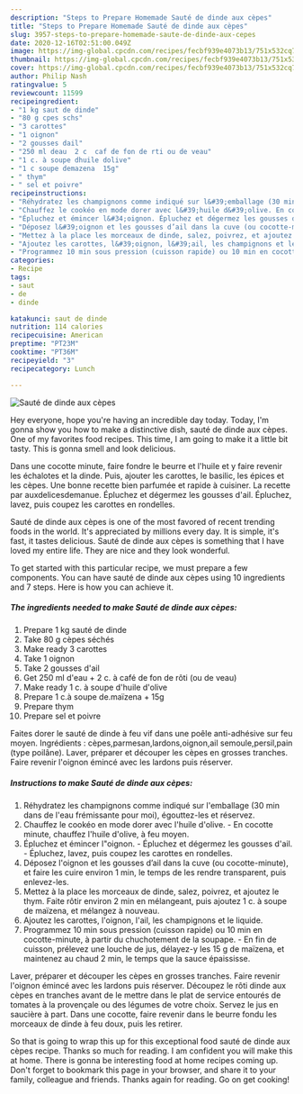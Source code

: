 ```yaml
---
description: "Steps to Prepare Homemade Sauté de dinde aux cèpes"
title: "Steps to Prepare Homemade Sauté de dinde aux cèpes"
slug: 3957-steps-to-prepare-homemade-saute-de-dinde-aux-cepes
date: 2020-12-16T02:51:00.049Z
image: https://img-global.cpcdn.com/recipes/fecbf939e4073b13/751x532cq70/saute-de-dinde-aux-cepes-photo-principale-de-la-recette.jpg
thumbnail: https://img-global.cpcdn.com/recipes/fecbf939e4073b13/751x532cq70/saute-de-dinde-aux-cepes-photo-principale-de-la-recette.jpg
cover: https://img-global.cpcdn.com/recipes/fecbf939e4073b13/751x532cq70/saute-de-dinde-aux-cepes-photo-principale-de-la-recette.jpg
author: Philip Nash
ratingvalue: 5
reviewcount: 11599
recipeingredient:
- "1 kg saut de dinde"
- "80 g cpes schs"
- "3 carottes"
- "1 oignon"
- "2 gousses dail"
- "250 ml deau  2 c  caf de fon de rti ou de veau"
- "1 c. à soupe dhuile dolive"
- "1 c soupe demazena  15g"
- " thym"
- " sel et poivre"
recipeinstructions:
- "Réhydratez les champignons comme indiqué sur l&#39;emballage (30 min dans de l&#39;eau frémissante pour moi), égouttez-les et réservez."
- "Chauffez le cookéo en mode dorer avec l&#39;huile d&#39;olive. En cocotte minute, chauffez l&#39;huile d&#39;olive, à feu moyen."
- "Épluchez et émincer l&#34;oignon. Épluchez et dégermez les gousses d&#39;ail. Épluchez, lavez, puis coupez les carottes en rondelles."
- "Déposez l&#39;oignon et les gousses d’ail dans la cuve (ou cocotte-minute), et faire les cuire environ 1 min, le temps de les rendre transparent, puis enlevez-les."
- "Mettez à la place les morceaux de dinde, salez, poivrez, et ajoutez le thym. Faite rôtir environ 2 min en mélangeant, puis ajoutez 1 c. à soupe de maïzena, et mélangez à nouveau."
- "Ajoutez les carottes, l&#39;oignon, l&#39;ail, les champignons et le liquide."
- "Programmez 10 min sous pression (cuisson rapide) ou 10 min en cocotte-minute, à partir du chuchotement de la soupape. En fin de cuisson, prélevez une louche de jus, délayez-y les 15 g de maïzena, et maintenez au chaud 2 min, le temps que la sauce épaississe."
categories:
- Recipe
tags:
- saut
- de
- dinde

katakunci: saut de dinde 
nutrition: 114 calories
recipecuisine: American
preptime: "PT23M"
cooktime: "PT36M"
recipeyield: "3"
recipecategory: Lunch

---
```



![Sauté de dinde aux cèpes](https://img-global.cpcdn.com/recipes/fecbf939e4073b13/751x532cq70/saute-de-dinde-aux-cepes-photo-principale-de-la-recette.jpg)

Hey everyone, hope you're having an incredible day today. Today, I'm gonna show you how to make a distinctive dish, sauté de dinde aux cèpes. One of my favorites food recipes. This time, I am going to make it a little bit tasty. This is gonna smell and look delicious.

Dans une cocotte minute, faire fondre le beurre et l&#39;huile et y faire revenir les échalotes et la dinde. Puis, ajouter les carottes, le basilic, les épices et les cèpes. Une bonne recette bien parfumée et rapide à cuisiner. La recette par auxdelicesdemanue. Épluchez et dégermez les gousses d&#39;ail. Épluchez, lavez, puis coupez les carottes en rondelles.

Sauté de dinde aux cèpes is one of the most favored of recent trending foods in the world. It's appreciated by millions every day. It is simple, it's fast, it tastes delicious. Sauté de dinde aux cèpes is something that I have loved my entire life. They are nice and they look wonderful.


To get started with this particular recipe, we must prepare a few components. You can have sauté de dinde aux cèpes using 10 ingredients and 7 steps. Here is how you can achieve it.

<!--inarticleads1-->

##### The ingredients needed to make Sauté de dinde aux cèpes:

1. Prepare 1 kg sauté de dinde
1. Take 80 g cèpes séchés
1. Make ready 3 carottes
1. Take 1 oignon
1. Take 2 gousses d&#39;ail
1. Get 250 ml d&#39;eau + 2 c. à café de fon de rôti (ou de veau)
1. Make ready 1 c. à soupe d&#39;huile d&#39;olive
1. Prepare 1 c.à soupe de.maïzena + 15g
1. Prepare  thym
1. Prepare  sel et poivre


Faites dorer le sauté de dinde à feu vif dans une poêle anti-adhésive sur feu moyen. Ingrédients : cèpes,parmesan,lardons,oignon,ail semoule,persil,pain (type poilâne). Laver, préparer et découper les cèpes en grosses tranches. Faire revenir l&#39;oignon émincé avec les lardons puis réserver. 

<!--inarticleads2-->

##### Instructions to make Sauté de dinde aux cèpes:

1. Réhydratez les champignons comme indiqué sur l&#39;emballage (30 min dans de l&#39;eau frémissante pour moi), égouttez-les et réservez.
1. Chauffez le cookéo en mode dorer avec l&#39;huile d&#39;olive. - En cocotte minute, chauffez l&#39;huile d&#39;olive, à feu moyen.
1. Épluchez et émincer l&#34;oignon. - Épluchez et dégermez les gousses d&#39;ail. - Épluchez, lavez, puis coupez les carottes en rondelles.
1. Déposez l&#39;oignon et les gousses d’ail dans la cuve (ou cocotte-minute), et faire les cuire environ 1 min, le temps de les rendre transparent, puis enlevez-les.
1. Mettez à la place les morceaux de dinde, salez, poivrez, et ajoutez le thym. Faite rôtir environ 2 min en mélangeant, puis ajoutez 1 c. à soupe de maïzena, et mélangez à nouveau.
1. Ajoutez les carottes, l&#39;oignon, l&#39;ail, les champignons et le liquide.
1. Programmez 10 min sous pression (cuisson rapide) ou 10 min en cocotte-minute, à partir du chuchotement de la soupape. - En fin de cuisson, prélevez une louche de jus, délayez-y les 15 g de maïzena, et maintenez au chaud 2 min, le temps que la sauce épaississe.


Laver, préparer et découper les cèpes en grosses tranches. Faire revenir l&#39;oignon émincé avec les lardons puis réserver. Découpez le rôti dinde aux cèpes en tranches avant de le mettre dans le plat de service entourés de tomates à la provençale ou des légumes de votre choix. Servez le jus en saucière à part. Dans une cocotte, faire revenir dans le beurre fondu les morceaux de dinde à feu doux, puis les retirer. 

So that is going to wrap this up for this exceptional food sauté de dinde aux cèpes recipe. Thanks so much for reading. I am confident you will make this at home. There is gonna be interesting food at home recipes coming up. Don't forget to bookmark this page in your browser, and share it to your family, colleague and friends. Thanks again for reading. Go on get cooking!
